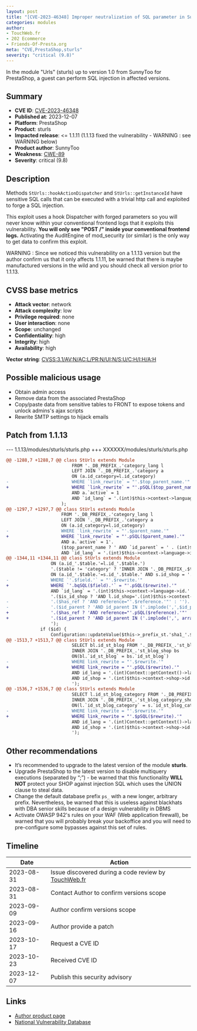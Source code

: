 ```yaml
---
layout: post
title: "[CVE-2023-46348] Improper neutralization of SQL parameter in SunnyToo - Urls module for PrestaShop"
categories: modules
author:
- TouchWeb.fr
- 202 Ecommerce
- Friends-Of-Presta.org
meta: "CVE,PrestaShop,sturls"
severity: "critical (9.8)"
---
```


In the module "Urls" (sturls) up to version 1.0 from SunnyToo for PrestaShop, a guest can perform SQL injection in affected versions.


## Summary

* **CVE ID**: [CVE-2023-46348](https://cve.mitre.org/cgi-bin/cvename.cgi?name=CVE-2023-46348)
* **Published at**: 2023-12-07
* **Platform**: PrestaShop
* **Product**: sturls
* **Impacted release**: <= 1.1.11 (1.1.13 fixed the vulnerability - WARNING : see WARNING below)
* **Product author**: SunnyToo
* **Weakness**: [CWE-89](https://cwe.mitre.org/data/definitions/89.html)
* **Severity**: critical (9.8)

## Description

Methods `StUrls::hookActionDispatcher` and `StUrls::getInstanceId` have sensitive SQL calls that can be executed with a trivial http call and exploited to forge a SQL injection.

This exploit uses a hook Dispatcher with forged parameters so you will never know within your conventional frontend logs that it exploits this vulnerability. **You will only see "POST /" inside your conventional frontend logs.** Activating the AuditEngine of mod_security (or similar) is the only way to get data to confirm this exploit.

WARNING : Since we noticed this vulnerability on a 1.1.13 version but the author confirm us that it only affects 1.1.11, be warned that there is maybe manufactured versions in the wild and you should check all version prior to 1.1.13.

## CVSS base metrics

* **Attack vector**: network
* **Attack complexity**: low
* **Privilege required**: none
* **User interaction**: none
* **Scope**: unchanged
* **Confidentiality**: high
* **Integrity**: high
* **Availability**: high

**Vector string**: [CVSS:3.1/AV:N/AC:L/PR:N/UI:N/S:U/C:H/I:H/A:H](https://nvd.nist.gov/vuln-metrics/cvss/v3-calculator?vector=AV:N/AC:L/PR:N/UI:N/S:U/C:H/I:H/A:H)

## Possible malicious usage

* Obtain admin access
* Remove data from the associated PrestaShop
* Copy/paste data from sensitive tables to FRONT to expose tokens and unlock admins's ajax scripts
* Rewrite SMTP settings to hijack emails

## Patch from 1.1.13

--- 1.1.13/modules/sturls/sturls.php
+++ XXXXXX/modules/sturls/sturls.php
```diff
@@ -1288,7 +1288,7 @@ class StUrls extends Module
                         FROM '._DB_PREFIX_.'category_lang l
                         LEFT JOIN '._DB_PREFIX_.'category a
                         ON (a.id_category=l.id_category)
-                        WHERE `link_rewrite` = "'.$top_parent_name.'"
+                        WHERE `link_rewrite` = "'.pSQL($top_parent_name).'"
                         AND a.`active` = 1
                         AND `id_lang` = '.(int)$this->context->language->id
                     );
@@ -1297,7 +1297,7 @@ class StUrls extends Module
                     FROM '._DB_PREFIX_.'category_lang l
                     LEFT JOIN '._DB_PREFIX_.'category a
                     ON (a.id_category=l.id_category)
-                    WHERE `link_rewrite` = "'.$parent_name.'"
+                    WHERE `link_rewrite` = "'.pSQL($parent_name).'"
                     AND a.`active` = 1'.
                     ($top_parent_name ? ' AND `id_parent` = ' . (int)$top_parent_id : '').'
                     AND `id_lang` = '.(int)$this->context->language->id
@@ -1344,11 +1344,11 @@ class StUrls extends Module
                 ON (a.id_'.$table.'=l.id_'.$table.')
                 '.($table != 'category' ? 'INNER JOIN '._DB_PREFIX_.$table.'_shop s
                 ON (a.id_'.$table.'=s.id_'.$table.' AND s.id_shop = '.(int)$this->context->shop->id.')' : '').'
-                WHERE `'.$field.'` = "'.$rewrite.'"
+                WHERE `'.bqSQL($field).'` = "'.pSQL($rewrite).'"
                 AND `id_lang` = '.(int)$this->context->language->id.'
                 '.($is_id_shop ? 'AND l.id_shop='.(int)$this->context->shop->id : '').'
-                '.($has_ref ? 'AND reference="'.$reference.'"' : '').'
-                '.($id_parent ? 'AND id_parent IN ('.implode(',',$id_parent).')' : '').'
+                '.($has_ref ? 'AND reference="'.pSQL($reference).'"' : '').'
+                '.($id_parent ? 'AND id_parent IN ('.implode(',', array_map('intval', $id_parent)).')' : '').'
                 ');
             if ($id) {
                 Configuration::updateValue($this->_prefix_st.'sha1_'.$sig, (int)$id);
@@ -1513,7 +1513,7 @@ class StUrls extends Module
                         SELECT bl.id_st_blog FROM '._DB_PREFIX_.'st_blog_lang bl
                         INNER JOIN '._DB_PREFIX_.'st_blog_shop bs
                         ON(bl.`id_st_blog` = bs.`id_st_blog`)
-                        WHERE link_rewrite = "'.$rewrite.'"
+                        WHERE link_rewrite = "'.pSQL($rewrite).'"
                         AND id_lang = '.(int)Context::getContext()->language->id.'
                         AND id_shop = '.(int)$this->context->shop->id.'
                         ');
@@ -1536,7 +1536,7 @@ class StUrls extends Module
                         SELECT l.id_st_blog_category FROM '._DB_PREFIX_.'st_blog_category_lang l
                         INNER JOIN '._DB_PREFIX_.'st_blog_category_shop s
                         ON(l.`id_st_blog_category` = s.`id_st_blog_category`)
-                        WHERE link_rewrite = "'.$rewrite.'"
+                        WHERE link_rewrite = "'.$pSQL($rewrite).'"
                         AND id_lang = '.(int)Context::getContext()->language->id.'
                         AND id_shop = '.(int)$this->context->shop->id.'
                         ');
```


## Other recommendations

* It’s recommended to upgrade to the latest version of the module **sturls**.
* Upgrade PrestaShop to the latest version to disable multiquery executions (separated by “;”) - be warned that this functionality **WILL NOT** protect your SHOP against injection SQL which uses the UNION clause to steal data.
* Change the default database prefix `ps_` with a new longer, arbitrary prefix. Nevertheless, be warned that this is useless against blackhats with DBA senior skills because of a design vulnerability in DBMS
* Activate OWASP 942's rules on your WAF (Web application firewall), be warned that you will probably break your backoffice and you will need to pre-configure some bypasses against this set of rules.

## Timeline

| Date | Action |
|--|--|
| 2023-08-31 | Issue discovered during a code review by [TouchWeb.fr](https://www.touchweb.fr) |
| 2023-08-31 | Contact Author to confirm versions scope |
| 2023-09-09 | Author confirm versions scope |
| 2023-09-16 | Author provide a patch |
| 2023-10-17 | Request a CVE ID |
| 2023-10-23 | Received CVE ID |
| 2023-12-07 | Publish this security advisory |

## Links

* [Author product page](https://www.sunnytoo.com/product/prestashop-removing-ids-urls-module-seo-friendly)
* [National Vulnerability Database](https://nvd.nist.gov/vuln/detail/CVE-2023-46348)

